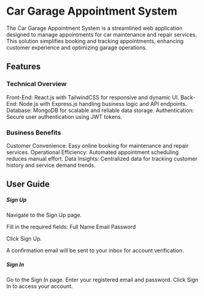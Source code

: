 # Car Garage Appointment System

The Car Garage Appointment System is a streamlined web application designed to manage appointments for car maintenance and repair services. This solution simplifies booking and tracking appointments, enhancing customer experience and optimizing garage operations.

## Features

### Technical Overview
Front-End: React.js with TailwindCSS for responsive and dynamic UI.
Back-End: Node.js with Express.js handling business logic and API endpoints.
Database: MongoDB for scalable and reliable data storage.
Authentication: Secure user authentication using JWT tokens.

### Business Benefits
Customer Convenience: Easy online booking for maintenance and repair services.
Operational Efficiency: Automated appointment scheduling reduces manual effort.
Data Insights: Centralized data for tracking customer history and service demand trends.

## User Guide
##### Sign Up
Navigate to the Sign Up page.

Fill in the required fields:
Full Name
Email
Password

Click Sign Up.

A confirmation email will be sent to your inbox for account verification.

##### Sign In
Go to the Sign In page.
Enter your registered email and password.
Click Sign In to access your account.
